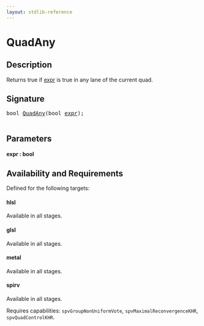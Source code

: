 ```yaml
---
layout: stdlib-reference
---
```


# QuadAny

## Description

Returns true if <span class='code'><a href=".html#decl-expr" class="code_param">expr</a></span> is true in any lane of the current quad.




## Signature 

<pre>
<span class="code_keyword">bool</span> <a href=".html">QuadAny</a>(<span class="code_keyword">bool</span> <a href=".html#decl-expr" class="code_param">expr</a>);

</pre>

## Parameters

####  <a id="decl-expr"></a>expr  : bool

## Availability and Requirements

Defined for the following targets:

#### hlsl
Available in all stages.

#### glsl
Available in all stages.

#### metal
Available in all stages.

#### spirv
Available in all stages.

Requires capabilities: `spvGroupNonUniformVote`, `spvMaximalReconvergenceKHR`, `spvQuadControlKHR`.


